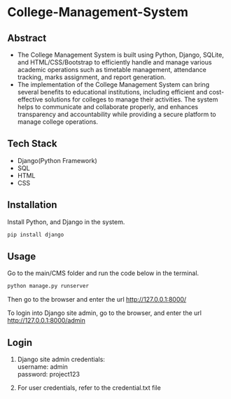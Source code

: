 # College-Management-System

## Abstract
* The College Management System is built using Python, Django, SQLite, and HTML/CSS/Bootstrap to efficiently handle and manage various academic operations such as timetable management, attendance tracking, marks assignment, and report generation.
* The implementation of the College Management System can bring several benefits to educational institutions, including efficient and cost-effective solutions for colleges to manage their activities. The system helps to communicate and collaborate properly, and enhances transparency and accountability while providing a secure platform to manage college operations.

## Tech Stack
* Django(Python Framework)
* SQL
* HTML
* CSS

## Installation
Install Python, and Django in the system.

```python
pip install django
```

## Usage
Go to the main/CMS folder and run the code below in the terminal.

```python
python manage.py runserver
```

Then go to the browser and enter the url http://127.0.0.1:8000/

To login into Django site admin, go to the browser, and enter the url http://127.0.0.1:8000/admin

## Login
1. Django site admin credentials: <br/> username: admin <br/> password: project123

2. For user credentials, refer to the credential.txt file
